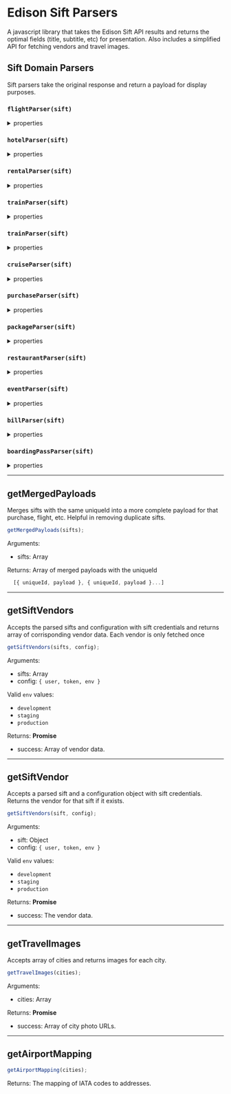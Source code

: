 # Edison Sift Parsers

A javascript library that takes the Edison Sift API results and returns the optimal fields (title, subtitle, etc) for presentation. Also includes a simplified API for fetching vendors and travel images.

## Sift Domain Parsers

Sift parsers take the original response and return a payload for display purposes.

### `flightParser(sift)`

<details>
<summary>properties</summary>

| Property     | Type   | Description                                               |
| ------------ | ------ | --------------------------------------------------------- |
| `type`       | string | 'flight'                                                  |
| `backupIcon` | string | 'flight'                                                  |
| `sift`       | object | The original sift payload                                 |
| `title`      | string | Title for the card                                        |
| `status`     | string | Flight status                                             |
| `subtitle`   | string | Subtitle for the card                                     |
| `emailTime`  | number | Unix time for the associated email                        |
| `endTime`    | string | DateTime string for when the last flight ends             |
| `startTime`  | string | DateTime string for when the first flight departs         |
| `departures` | array  | Array of departure objects                                |
| `airport`    | object | The airport object if found in `AirportMapping`           |
| `city`       | string | A cleaned string with just the name of the departure city |
| `cancelled`  | bool   | If the flight was cancelled                               |
| `vendor`     | string | The vendor's ID to use with the Vendor API                |
| `uniqueId`   | string | ID used to removing duplicate sifts                       |

| departure Property | Type   | Description                                 |
| ------------------ | ------ | ------------------------------------------- |
| `departureTime`    | string | DateTime string for when the flight departs |
| `arrivaltime`      | string | DateTime string for when the flight arrives |
| `airport`          | string | The arrival airport IATA code               |
| `city`             | string | Arrival airport city name                   |
| `destination`      | bool   | If this flight is the final destination     |

</details>

### `hotelParser(sift)`

<details>
<summary>properties</summary>

| Property      | Type   | Description                                           |
| ------------- | ------ | ----------------------------------------------------- |
| `type`        | string | 'hotel'                                               |
| `backupIcon`  | string | 'lodging'                                             |
| `sift`        | object | The original sift payload                             |
| `title`       | string | Title for the card                                    |
| `subtitle`    | string | Subtitle for the card                                 |
| `emailTime`   | number | Unix time for the associated email                    |
| `endTime`     | string | DateTime string for when the hotel reservation ends   |
| `startTime`   | string | DateTime string for when the hotel reservation begins |
| `dates`       | string | The dates for the reservation                         |
| `destination` | string | The location of the reservation                       |
| `city`        | string | The city for the hotel                                |
| `vendor`      | string | The vendor's ID to use with the Vendor API            |
| `uniqueId`    | string | ID used to removing duplicate sifts                   |

</details>

### `rentalParser(sift)`

<details>
<summary>properties</summary>

| Property      | Type   | Description                                     |
| ------------- | ------ | ----------------------------------------------- |
| `type`        | string | 'rental'                                        |
| `backupIcon`  | string | 'carrental'                                     |
| `sift`        | object | The original sift payload                       |
| `startTime`   | string | DateTime string for when the reservation begins |
| `title`       | string | Title for the card                              |
| `status`      | string | Rental status                                   |
| `subtitle`    | string | Subtitle for the card                           |
| `emailTime`   | number | Unix time for the associated email              |
| `pickupTime`  | string | DateTime string for the pickup time             |
| `dropoffTime` | string | DateTime string for the pickup time             |
| `name`        | string | The name of the car in the reservation          |
| `destination` | string | The location of the reservation                 |
| `city`        | string | The city for the rental reservation             |
| `vendor`      | string | The vendor's ID to use with the Vendor API      |
| `uniqueId`    | string | ID used to removing duplicate sifts             |

</details>

### `trainParser(sift)`

<details>
<summary>properties</summary>

| Property     | Type   | Description                                     |
| ------------ | ------ | ----------------------------------------------- |
| `type`       | string | 'train'                                         |
| `backupIcon` | string | 'train'                                         |
| `sift`       | object | The original sift payload                       |
| `startTime`  | string | DateTime string for when the reservation begins |
| `title`      | string | Title for the card                              |
| `status`     | string | Rental status                                   |
| `subtitle`   | string | Subtitle for the card                           |
| `provider`   | string | The provider                                    |
| `emailTime`  | number | Unix time for the associated email              |
| `dates`      | string | The dates for the reservation                   |
| `city`       | string | The destination city                            |
| `vendor`     | string | The vendor's ID to use with the Vendor API      |
| `uniqueId`   | string | ID used to removing duplicate sifts             |

</details>

### `trainParser(sift)`

<details>
<summary>properties</summary>

| Property    | Type   | Description                                     |
| ----------- | ------ | ----------------------------------------------- |
| `type`      | string | 'train'                                         |
| `sift`      | object | The original sift payload                       |
| `startTime` | string | DateTime string for when the reservation begins |
| `title`     | string | Title for the card                              |
| `status`    | string | Rental status                                   |
| `subtitle`  | string | Subtitle for the card                           |
| `provider`  | string | The provider                                    |
| `emailTime` | number | Unix time for the associated email              |
| `dates`     | string | The dates for the reservation                   |
| `city`      | string | The destination city                            |
| `vendor`    | string | The vendor's ID to use with the Vendor API      |
| `uniqueId`  | string | ID used to removing duplicate sifts             |

</details>

### `cruiseParser(sift)`

<details>
<summary>properties</summary>

| Property      | Type   | Description                                     |
| ------------- | ------ | ----------------------------------------------- |
| `type`        | string | 'cruise'                                        |
| `sift`        | object | The original sift payload                       |
| `title`       | string | Title for the card                              |
| `subtitle`    | string | Subtitle for the card                           |
| `emailTime`   | number | Unix time for the associated email              |
| `startTime`   | string | DateTime string for when the reservation begins |
| `destination` | string | DateTime string for when the reservation begins |
| `dates`       | string | The dates for the reservation                   |
| `times`       | string | The times for the reservation                   |
| `vendor`      | string | The vendor's ID to use with the Vendor API      |
| `uniqueId`    | string | ID used to removing duplicate sifts             |

</details>

### `purchaseParser(sift)`

<details>
<summary>properties</summary>

| Property        | Type   | Description                                              |
| --------------- | ------ | -------------------------------------------------------- |
| `type`          | string | 'purchase'                                               |
| `sift`          | object | The original sift payload                                |
| `title`         | string | Title for the card                                       |
| `subtitle`      | string | Subtitle for the card                                    |
| `emailTime`     | number | Unix time for the associated email                       |
| `subcategories` | array  | Array of categories the purchase belongs to              |
| `itemOffered`   | string | The name of the first item in the purchase, if it exists |
| `date`          | string | DateTime string for the purchase time                    |
| `price`         | string | The total for the purchase                               |
| `primaryImage`  | string | The photo of the first item if it exists                 |
| `vendor`        | string | The vendor's ID to use with the Vendor API               |
| `uniqueId`      | string | ID used to removing duplicate sifts                      |

</details>

### `packageParser(sift)`

<details>
<summary>properties</summary>

| Property         | Type   | Description                                    |
| ---------------- | ------ | ---------------------------------------------- |
| `type`           | string | 'shipment'                                     |
| `sift`           | object | The original sift payload                      |
| `title`          | string | Title for the card                             |
| `subtitle`       | string | Subtitle for the card                          |
| `emailTime`      | number | Unix time for the associated email             |
| `status`         | string | The status of the package                      |
| `startTime`      | string | DateTime for when the email arrived            |
| `endTime`        | string | DateTime for when the package should arrive    |
| `trackingNumber` | string | The purchase tracking number                   |
| `primaryImage`   | string | The image URL of the first item in the package |
| `images`         | array  | URLs for images in the package                 |
| `shipDate`       | string | DateTime for when the package ships            |
| `shipperName`    | string | The name of the shipping provider              |
| `vendor`         | string | The vendor's ID to use with the Vendor API     |
| `uniqueId`       | string | ID used to removing duplicate sifts            |

</details>

### `restaurantParser(sift)`

<details>
<summary>properties</summary>

| Property         | Type   | Description                                |
| ---------------- | ------ | ------------------------------------------ |
| `type`           | string | 'restaurant'                               |
| `sift`           | object | The original sift payload                  |
| `title`          | string | Title for the card                         |
| `subtitle`       | string | Subtitle for the card                      |
| `emailTime`      | number | Unix time for the associated email         |
| `startTime`      | string | DateTime for when the reservation starts   |
| `date`           | string | The date of the reservation                |
| `time`           | string | The time the reservation starts            |
| `ticket`         | string | The URL for the ticket                     |
| `restaurantName` | string | The restaurant name                        |
| `vendor`         | string | The vendor's ID to use with the Vendor API |
| `uniqueId`       | string | ID used to removing duplicate sifts        |

</details>

### `eventParser(sift)`

<details>
<summary>properties</summary>

| Property    | Type   | Description                                |
| ----------- | ------ | ------------------------------------------ |
| `type`      | string | 'event'                                    |
| `sift`      | object | The original sift payload                  |
| `title`     | string | Title for the card                         |
| `subtitle`  | string | Subtitle for the card                      |
| `emailTime` | number | Unix time for the associated email         |
| `startTime` | string | DateTime for when the reservation starts   |
| `ticketUrl` | string | The URL for the ticket                     |
| `date`      | string | The date of the reservation                |
| `time`      | string | The time the reservation starts            |
| `vendor`    | string | The vendor's ID to use with the Vendor API |
| `uniqueId`  | string | ID used to removing duplicate sifts        |

</details>

### `billParser(sift)`

<details>
<summary>properties</summary>

| Property       | Type   | Description                                |
| -------------- | ------ | ------------------------------------------ |
| `type`         | string | 'bill'                                     |
| `sift`         | object | The original sift payload                  |
| `title`        | string | Title for the card                         |
| `subtitle`     | string | Subtitle for the card                      |
| `emailTime`    | number | Unix time for the associated email         |
| `startTime`    | string | DateTime of the bill due date              |
| `price`        | array  | The bill amount                            |
| `date`         | string | The due date of the bill                   |
| `emailSubject` | string | The email subject line                     |
| `paymentUrl`   | string | The URL to pay the bill                    |
| `vendor`       | string | The vendor's ID to use with the Vendor API |
| `uniqueId`     | string | ID used to removing duplicate sifts        |

</details>

### `boardingPassParser(sift)`

<details>
<summary>properties</summary>

| Property        | Type   | Description                            |
| --------------- | ------ | -------------------------------------- |
| `type`          | string | 'boardingpass'                         |
| `sift`          | object | The original sift payload              |
| `title`         | string | Title for the card                     |
| `subtitle`      | string | Subtitle for the card                  |
| `emailTime`     | number | Unix time for the associated email     |
| `startTime`     | string | DateTime of the departure              |
| `endTime`       | string | DateTime of the arrival                |
| `reservations`  | array  | Array of objects with reservation data |
| `reservationId` | string | The reservationId                      |
| `uniqueId`      | string | ID used to removing duplicate sifts    |

</details>

---

## getMergedPayloads

Merges sifts with the same uniqueId into a more complete payload for that purchase, flight, etc. Helpful in removing duplicate sifts.

```javascript
getMergedPayloads(sifts);
```

Arguments:

- sifts: Array

Returns: Array of merged payloads with the uniqueId

```javascript
  [{ uniqueId, payload }, { uniqueId, payload }...]
```

---

## getSiftVendors

Accepts the parsed sifts and configuration with sift credentials and returns array of corrisponding vendor data. Each vendor is only fetched once

```javascript
getSiftVendors(sifts, config);
```

Arguments:

- sifts: Array
- config: `{ user, token, env }`

Valid `env` values:

- `development`
- `staging`
- `production`

Returns: **Promise**

- success: Array of vendor data.

---

## getSiftVendor

Accepts a parsed sift and a configuration object with sift credentials. Returns the vendor for that sift if it exists.

```javascript
getSiftVendors(sift, config);
```

Arguments:

- sift: Object
- config: `{ user, token, env }`

Valid `env` values:

- `development`
- `staging`
- `production`

Returns: **Promise**

- success: The vendor data.

---

## getTravelImages

Accepts array of cities and returns images for each city.

```javascript
getTravelImages(cities);
```

Arguments:

- cities: Array

Returns: **Promise**

- success: Array of city photo URLs.

---

## getAirportMapping

```javascript
getAirportMapping(cities);
```

Returns: The mapping of IATA codes to addresses.
